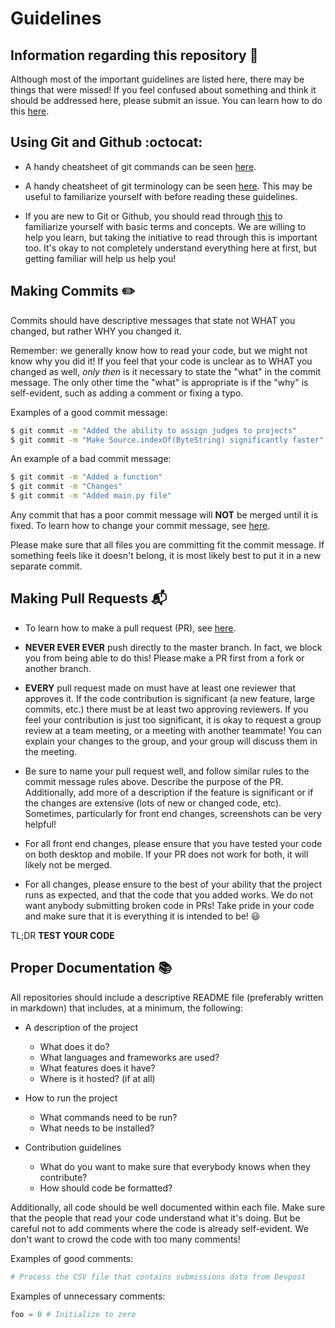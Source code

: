 # Guidelines

## Information regarding this repository :eyes:

Although most of the important guidelines are listed here, there may be things that were missed!  If you feel confused about something and think it should be addressed here,
please submit an issue.  You can learn how to do this [here](https://help.github.com/articles/creating-an-issue/).


## Using Git and Github :octocat:

* A handy cheatsheet of git commands can be seen [here](https://services.github.com/on-demand/downloads/github-git-cheat-sheet/).

* A handy cheatsheet of git terminology can be seen [here](https://help.github.com/articles/github-glossary/).  This may be useful to familiarize yourself with before reading these guidelines.

* If you are new to Git or Github, you should read through [this](https://guides.github.com/introduction/git-handbook/) to familiarize yourself with basic terms and concepts.
We are willing to help you learn, but taking the initiative to read through this is important too. It's okay to not completely understand everything here at first, but getting
familiar will help us help you!


## Making Commits :pencil2:

Commits should have descriptive messages that state not WHAT you changed, but rather WHY you changed it.  

Remember: we generally know how to read your code, but we might not know why you did it!
If you feel that your code is unclear as to WHAT you changed as well, *only then* is it necessary to state the "what" in the commit message.
The only other time the "what" is appropriate is if the "why" is self-evident, such as adding a comment or fixing a typo.

Examples of a good commit message:
```bash
$ git commit -m "Added the ability to assign judges to projects"
$ git commit -m "Make Source.indexOf(ByteString) significantly faster"
```

An example of a bad commit message:
```bash
$ git commit -m "Added a function"
$ git commit -m "Changes"
$ git commit -m "Added main.py file"
```

Any commit that has a poor commit message will **NOT** be merged until it is fixed.  To learn how to change your commit message, see [here](https://help.github.com/articles/changing-a-commit-message/).

Please make sure that all files you are committing fit the commit message.  If something feels like it doesn't belong, it is most likely best to put it in a new separate commit.


## Making Pull Requests :mailbox_with_mail:

* To learn how to make a pull request (PR), see [here](https://help.github.com/articles/creating-a-pull-request/).

* **NEVER EVER EVER** push directly to the master branch. In fact, we block you from being able to do this! Please make a PR first from a fork or another branch.

* **EVERY** pull request made on must have at least one reviewer that approves it.
If the code contribution is significant (a new feature, large commits, etc.) there must be at least two approving reviewers.
If you feel your contribution is just too significant, it is okay to request a group review at a team meeting, or a meeting with another teammate!
You can explain your changes to the group, and your group will discuss them in the meeting.

* Be sure to name your pull request well, and follow similar rules to the commit message rules above.  Describe the purpose of the PR.
Additionally, add more of a description if the feature is significant or if the changes are extensive (lots of new or changed code, etc).
Sometimes, particularly for front end changes, screenshots can be very helpful!

* For all front end changes, please ensure that you have tested your code on both desktop and mobile.  If your PR does not work for both, it will likely
not be merged.

* For all changes, please ensure to the best of your ability that the project runs as expected, and that the code that you added works.  We do not want
anybody submitting broken code in PRs!  Take pride in your code and make sure that it is everything it is intended to be! :smiley:

TL;DR **TEST YOUR CODE**


## Proper Documentation :books:

All repositories should include a descriptive README file (preferably written in markdown) that includes, at a minimum, the following:

* A description of the project
	* What does it do?
	* What languages and frameworks are used?
	* What features does it have?
	* Where is it hosted? (if at all)

* How to run the project
	* What commands need to be run?
	* What needs to be installed?

* Contribution guidelines
	* What do you want to make sure that everybody knows when they contribute?
	* How should code be formatted?

Additionally, all code should be well documented within each file.  Make sure that the people that read your code understand what it's doing.
But be careful not to add comments where the code is already self-evident.  We don't want to crowd the code with too many comments!

Examples of good comments:
```python
# Process the CSV file that contains submissions data from Devpost
```

Examples of unnecessary comments:
```python
foo = 0 # Initialize to zero
```
